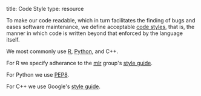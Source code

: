 title: Code Style
type: resource

To make our code readable, which in turn facilitates the finding of bugs and eases software maintenance, we define acceptable [code styles](https://en.wikipedia.org/wiki/Programming_style), that is, the manner in which code is written beyond that enforced by the language itself.

We most commonly use [R](https://cran.r-project.org/), [Python](https://www.python.org/), and C++.

For R we specify adherance to the [mlr](https://github.com/mlr-org/mlr) group's [style guide](https://github.com/rdatsci/PackagesInfo/wiki/R-Style-Guide).

For Python we use [PEP8](https://www.python.org/dev/peps/pep-0008/).

For C++ we use Google's [style guide](https://google.github.io/styleguide/cppguide.html).


